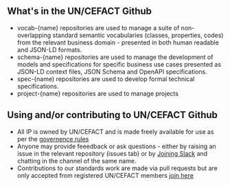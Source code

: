 ## What's in the UN/CEFACT Github

* vocab-{name} repositories are used to manage a suite of non-overlapping standard semantic vocabularies (classes, properties, codes) from the relevant business domain - presented in both human readable and JSON-LD formats. 
* schema-{name} repositories are used to manage the development of models and specifications for specific business use cases presented as JSON-LD context files, JSON Schema and OpenAPI specifications. 
* spec-{name) repositories are used to develop formal technical specifications.
* project-{name} repositories are used to manage projects 

## Using and/or contributing to UN/CEFACT Github

* All IP is owned by UN/CEFACT and is made freely available for use as per the [governence rules](https://github.com/uncefact/governance)
* Anyone may provide feeedback or ask questions - either by raising an issue in the relevant repository (issues tab) or by [Joining Slack](https://join.slack.com/t/uncefact/shared_invite/zt-35d2dcrn7-2KEYgff22ob7BtQcprolkg) and chatting in the channel of the same name.
* Contributions to our standards work are made via pull requests but are only accepted from registered UN/CEFACT members [join here](https://uncefact.unece.org/display/uncefactpublic/UNCEFACT+Expert+Registration)

